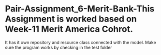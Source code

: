 # Pair-Assignment_6-Merit-Bank-This Assignment is worked based on Week-11 Merit America Cohrot. 
It has it own repository and resource class connected with the model. 
Make sure the program works by checking in the test folder
